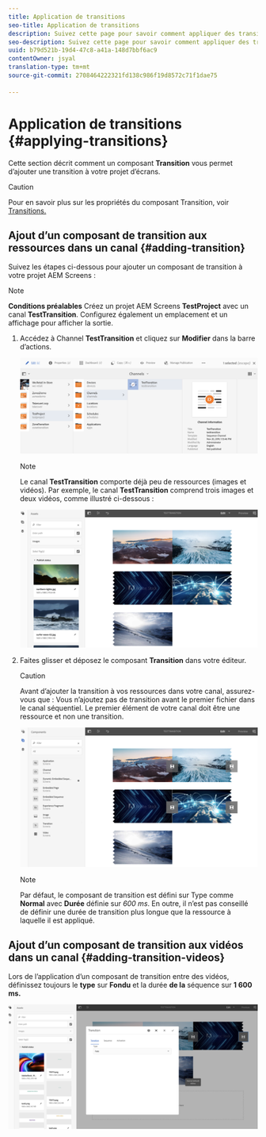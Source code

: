 ```yaml
---
title: Application de transitions
seo-title: Application de transitions
description: Suivez cette page pour savoir comment appliquer des transitions à vos projets d’écrans.
seo-description: Suivez cette page pour savoir comment appliquer des transitions à vos projets d’écrans.
uuid: b79d521b-19d4-47c8-a41a-148d7bbf6ac9
contentOwner: jsyal
translation-type: tm+mt
source-git-commit: 2708464222321fd138c986f19d8572c71f1dae75

---
```



# Application de transitions {#applying-transitions}

Cette section décrit comment un composant **Transition** vous permet d’ajouter une transition à votre projet d’écrans.


>[!CAUTION]
>
>Pour en savoir plus sur les propriétés du composant Transition, voir [Transitions.](adding-components-to-a-channel.md#transition)

## Ajout d’un composant de transition aux ressources dans un canal {#adding-transition}

Suivez les étapes ci-dessous pour ajouter un composant de transition à votre projet AEM Screens :

>[!NOTE]
>
>**Conditions préalables**
> Créez un projet AEM Screens **TestProject** avec un canal **TestTransition**. Configurez également un emplacement et un affichage pour afficher la sortie.

1. Accédez à Channel **TestTransition** et cliquez sur **Modifier** dans la barre d’actions.

   ![image1](assets/transitions1.png)

   >[!NOTE]
   >
   >Le canal **TestTransition** comporte déjà peu de ressources (images et vidéos). Par exemple, le canal **TestTransition** comprend trois images et deux vidéos, comme illustré ci-dessous :

   ![image2](assets/transitions2.png)


1. Faites glisser et déposez le composant **Transition** dans votre éditeur.
   >[!CAUTION]
   >
   >Avant d’ajouter la transition à vos ressources dans votre canal, assurez-vous que :
Vous n’ajoutez pas de transition avant le premier fichier dans le canal séquentiel. Le premier élément de votre canal doit être une ressource et non une transition.

   ![image3](assets/transitions3.png)

   > [!NOTE]
   >
   >Par défaut, le composant de transition est défini sur Type comme **Normal** avec **Durée** définie sur *600 ms*.  En outre, il n’est pas conseillé de définir une durée de transition plus longue que la ressource à laquelle il est appliqué.


## Ajout d’un composant de transition aux vidéos dans un canal {#adding-transition-videos}

Lors de l’application d’un composant de transition entre des vidéos, définissez toujours le **type** sur **Fondu** et la durée **de la** séquence sur **1 600 ms.**

![image3](assets/transitions4.png)